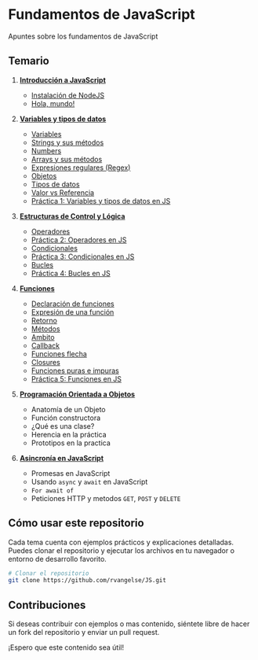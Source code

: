# Fundamentos de JavaScript

Apuntes sobre los fundamentos de JavaScript 

## Temario

1. [**Introducción a JavaScript**](intro.md)  
   - [Instalación de NodeJS](intro.md#instalación-de-nodejs) 
   - [Hola, mundo!](intro.md#hola-mundo)

2. [**Variables y tipos de datos**](datos.md)
   - [Variables](datos.md#variables)
   - [Strings y sus métodos](datos.md#texto)
   - [Numbers](datos.md#número)
   - [Arrays y sus métodos](datos.md#arrays-y-sus-métodos)
   - [Expresiones regulares (Regex)](datos.md#expresiones-regulares-regex)
   - [Objetos](datos.md#objetos)
   - [Tipos de datos](datos.md#tipos-de-datos)
   - [Valor vs Referencia](datos.md#valor-vs-referencia)
   - [Práctica 1: Variables y tipos de datos en JS](datos.md#práctica-1-variables-y-tipos-de-datos-en-js)

3. [**Estructuras de Control y Lógica**](control.md)
   - [Operadores](control.md#operadores)
   - [Práctica 2: Operadores en JS](control.md#práctica-2-operadores-en-js)
   - [Condicionales](control.md#condicionales)
   - [Práctica 3: Condicionales en JS](control.md#práctica-3-condicionales-en-js)  
   - [Bucles](control.md#bucles)
   - [Práctica 4: Bucles en JS](control.md#práctica-4-bucles-en-js)

4. [**Funciones**](funciones.md)  
   - [Declaración de funciones](funciones.md#declaración-de-funciones)
   - [Expresión de una función](funciones.md#expresión-de-una-función)
   - [Retorno](funciones.md#retorno)
   - [Métodos](funciones.md#métodos)
   - [Ambito](funciones.md#ambito)
   - [Callback](funciones.md#callback)
   - [Funciones flecha](funciones.md#funciones-flecha-arrow)
   - [Closures](funciones.md#closures)
   - [Funciones puras e impuras](funciones.md#funciones-puras-e-impuras)
   - [Práctica 5: Funciones en JS](funciones.md#práctica-5-funciones-en-js)

5. [**Programación Orientada a Objetos**](objetos.js)  
   - Anatomía de un Objeto  
   - Función constructora
   - ¿Qué es una clase?
   - Herencia en la práctica
   - Prototipos en la practica 

6. [**Asincronía en JavaScript**](asincronia/asincronia.js)  
   - Promesas en JavaScript  
   - Usando `async` y `await` en JavaScript  
   - `For await of`
   - Peticiones HTTP y metodos `GET`, `POST` y `DELETE`

## Cómo usar este repositorio

Cada tema cuenta con ejemplos prácticos y explicaciones detalladas. Puedes clonar el repositorio y ejecutar los archivos en tu navegador o entorno de desarrollo favorito.

```sh
# Clonar el repositorio
git clone https://github.com/rvangelse/JS.git

```

## Contribuciones

Si deseas contribuir con ejemplos o mas contenido, siéntete libre de hacer un fork del repositorio y enviar un pull request.

¡Espero que este contenido sea útil! 

